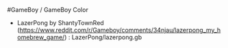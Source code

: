 #GameBoy / GameBoy Color

* LazerPong by ShantyTownRed (https://www.reddit.com/r/Gameboy/comments/34njau/lazerpong_my_homebrew_game/) : LazerPong/lazerpong.gb
